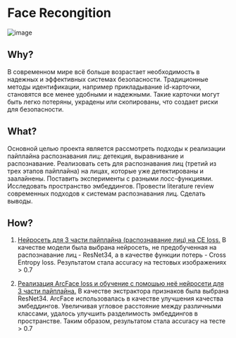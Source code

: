 # Face Recongition

![image](https://github.com/me1nna/face-recognition/assets/78222093/47e25f04-dd10-4e3e-8bf5-bc0de16dfe94)


## Why?
В современном мире всё больше возрастает необходимость в надежных и эффективных системах безопасности. Традиционные методы идентификации, например прикладывание id-карточки, становятся все менее удобными и надежными. Такие карточки могут быть легко потеряны, украдены или скопированы, что создает риски для безопасности.

## What?
Основной целью проекта является рассмотреть подходы к реализации пайплайна распознавания лиц: детекция, выравнивание и распознавание. Реализовать сеть для распознавания лиц (третий из трех этапов пайплайна) на лицах, которые уже детектированы и заалайнены. Поставить эксперименты с разными лосс-функциями. Исследовать пространство эмбеддингов. Провести literature review современных подходов к системам распознавания лиц. Сделать выводы.

## How?

1.  <a href="https://github.com/me1nna/face-recognition/tree/main/ResNet%20with%20CE">Нейросеть для 3 части пайплайна (распознавание лиц) на CE loss.</a> В качестве модели была выбрана нейросеть, не предобученная на распознавание лиц - ResNet34, а в качестве функции потерь - Cross Entropy loss. Результатом стала accuracy на тестовых изображениях > 0.7

2.  <a href="https://github.com/me1nna/face-recognition/tree/main/ArcFace">Реализация ArcFace loss и обучение с помошью неё нейросети для 3 части пайплайна.</a> В качестве экстрактора признаков была выбрана ResNet34. ArcFace использовалась в качестве улучшения качества эмбеддингов. Увеличивая угловое расстояние между различными классами, удалось улучшить разделимость эмбеддингов в пространстве. Таким образом, результатом стала accuracy на тесте > 0.7
